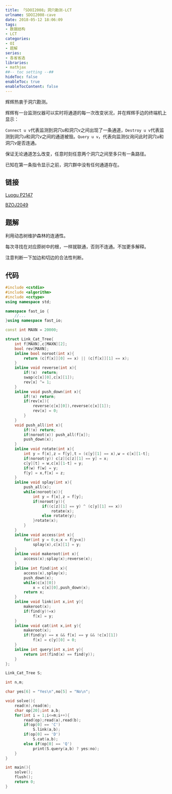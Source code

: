 ```yaml
---
title: 「SDOI2008」洞穴勘测-LCT
urlname: SDOI2008-cave
date: 2018-05-12 18:06:09
tags:
- 数据结构
- LCT
categories: 
- OI
- 题解
series:
- 各省省选
libraries:
- mathjax 
##-- toc setting --##
hideToc: false
enableToc: true
enableTocContent: false
---
```


辉辉热衷于洞穴勘测。

辉辉有一台监测仪器可以实时将通道的每一次改变状况，并在辉辉手边的终端机上显示：

`Connect u v`代表监测到洞穴u和洞穴v之间出现了一条通道，`Destroy u v`代表监测到洞穴u和洞穴v之间的通道被毁。`Query u v`，代表向监测仪询问此时洞穴u和洞穴v是否连通。

保证无论通道怎么改变，任意时刻任意两个洞穴之间至多只有一条路径。

已知在第一条指令显示之前，洞穴群中没有任何通道存在。

<!--more-->

## 链接

[Luogu P2147](https://www.luogu.org/problemnew/show/P2147)

[BZOJ2049](https://www.lydsy.com/JudgeOnline/problem.php?id=2049)

## 题解

利用动态树维护森林的连通性。

每次寻找在对应原树中的根，一样就联通，否则不连通。不加更多解释。

注意判断一下加边和切边的合法性判断。

## 代码


```cpp
#include <cstdio>
#include <algorithm>
#include <cctype>
using namespace std;

namespace fast_io {
    //...
}using namespace fast_io;

const int MAXN = 20000;

struct Link_Cat_Tree{
    int f[MAXN],c[MAXN][2];
    bool rev[MAXN];
    inline bool noroot(int x){
        return (c[f[x]][0] == x) || (c[f[x]][1] == x);
    }
    inline void reverse(int x){
        if(!x)  return;
        swap(c[x][0],c[x][1]);
        rev[x] ^= 1;
    }
    inline void push_down(int x){
        if(!x) return;
        if(rev[x]){
            reverse(c[x][0]),reverse(c[x][1]);
            rev[x] = 0;
        }
    }
    void push_all(int x){
        if(!x) return;
        if(noroot(x)) push_all(f[x]);
        push_down(x);
    }
    inline void rotate(int x){
        int y = f[x],z = f[y],t = (c[y][1] == x),w = c[x][1-t];
        if(noroot(y)) c[z][c[z][1] == y] = x;
        c[y][t] = w,c[x][1-t] = y;  
        if(w) f[w] = y;
        f[y] = x,f[x] = z;
    }
    inline void splay(int x){
        push_all(x);
        while(noroot(x)){
            int y = f[x],z = f[y];
            if(noroot(y)){
                if((c[z][1] == y) ^ (c[y][1] == x))
                    rotate(x);
                else rotate(y);
            }rotate(x);
        }
    }
    inline void access(int x){
        for(int y = 0;x;x = f[y=x])
            splay(x),c[x][1] = y;
    }
    inline void makeroot(int x){
        access(x);splay(x);reverse(x);
    }
    inline int find(int x){
        access(x),splay(x);
        push_down(x);
        while(c[x][0])
            x = c[x][0],push_down(x);
        return x;
    }
    inline void link(int x,int y){
        makeroot(x);
        if(find(y)!=x)
            f[x] = y;
    }
    inline void cat(int x,int y){
        makeroot(x);
        if(find(y) == x && f[x] == y && !c[x][1])
            f[x] = c[y][0] = 0;
    }
    inline int query(int x,int y){
        return int(find(x) == find(y));
    }
};

Link_Cat_Tree S;

int n,m;

char yes[6] = "Yes\n",no[5] = "No\n";

void solve(){
    read(n),read(m);
    char op[20];int a,b;
    for(int i = 1;i<=m;i++){
        read(op);read(a),read(b);
        if(op[0] == 'C')
            S.link(a,b);
        if(op[0] == 'D')
            S.cat(a,b);
        else if(op[0] == 'Q')
            print(S.query(a,b) ? yes:no);
    }
}

int main(){
    solve();
    flush();
    return 0;
}
```

